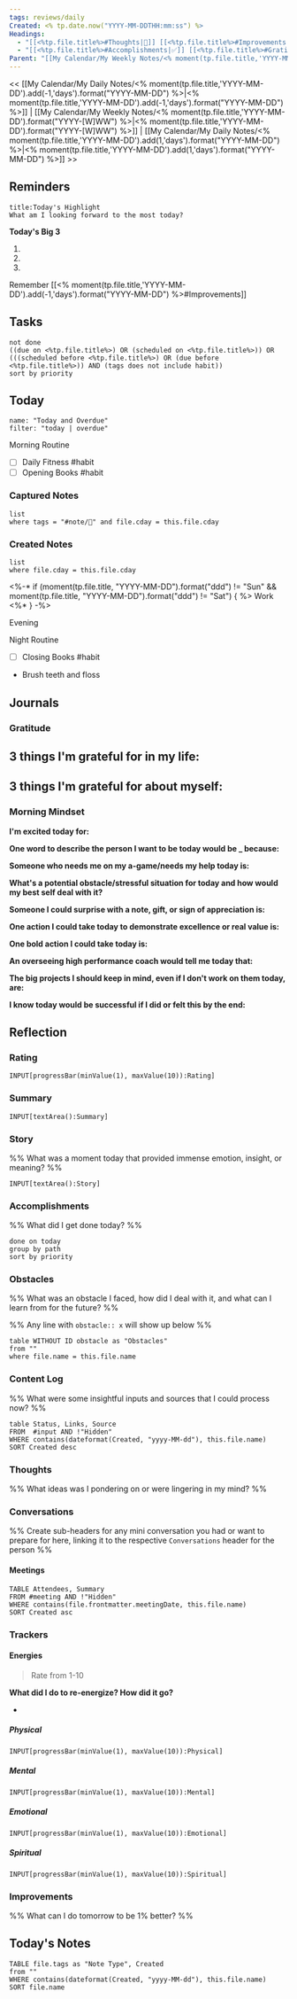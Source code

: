 ```yaml
---
tags: reviews/daily
Created: <% tp.date.now("YYYY-MM-DDTHH:mm:ss") %>
Headings:
  - "[[<%tp.file.title%>#Thoughts|💭]] [[<%tp.file.title%>#Improvements|💪]] [[<%tp.file.title%>#Obstacles|🚧]]"
  - "[[<%tp.file.title%>#Accomplishments|✅]] [[<%tp.file.title%>#Gratitude|🙏]] [[<%tp.file.title%>#Content Log|📚]]"
Parent: "[[My Calendar/My Weekly Notes/<% moment(tp.file.title,'YYYY-MM-DD').format('YYYY-[W]WW') %>|<% moment(tp.file.title,'YYYY-MM-DD').format('YYYY-[W]WW') %>]]"
---
```


<< [[My Calendar/My Daily Notes/<% moment(tp.file.title,'YYYY-MM-DD').add(-1,'days').format("YYYY-MM-DD") %>|<% moment(tp.file.title,'YYYY-MM-DD').add(-1,'days').format("YYYY-MM-DD") %>]] | [[My Calendar/My Weekly Notes/<% moment(tp.file.title,'YYYY-MM-DD').format("YYYY-[W]WW") %>|<% moment(tp.file.title,'YYYY-MM-DD').format("YYYY-[W]WW") %>]] | [[My Calendar/My Daily Notes/<% moment(tp.file.title,'YYYY-MM-DD').add(1,'days').format("YYYY-MM-DD") %>|<% moment(tp.file.title,'YYYY-MM-DD').add(1,'days').format("YYYY-MM-DD") %>]] >>

## Reminders

```ad-tip
title:Today's Highlight
What am I looking forward to the most today?
```

**Today's Big 3**

1. 
2. 
3. 

Remember [[<% moment(tp.file.title,'YYYY-MM-DD').add(-1,'days').format("YYYY-MM-DD") %>#Improvements]]

## Tasks

```tasks
not done
((due on <%tp.file.title%>) OR (scheduled on <%tp.file.title%>)) OR (((scheduled before <%tp.file.title%>) OR (due before <%tp.file.title%>)) AND (tags does not include habit))
sort by priority
```

## Today
```todoist
name: "Today and Overdue"
filter: "today | overdue"
```

Morning Routine
- [ ] Daily Fitness #habit 
- [ ] Opening Books #habit

### Captured Notes
```dataview
list
where tags = "#note/🌱" and file.cday = this.file.cday
```
### Created Notes
```dataview
list
where file.cday = this.file.cday
```

<%-* if (moment(tp.file.title, "YYYY-MM-DD").format("ddd") != "Sun" && moment(tp.file.title, "YYYY-MM-DD").format("ddd") != "Sat") { %>
Work
<%* } -%>

Evening

Night Routine
- [ ] Closing Books #habit 
- Brush teeth and floss

## Journals

### Gratitude

**3 things I'm grateful for in my life:**
- 

**3 things I'm grateful for about myself:**
- 

### Morning Mindset

**I'm excited today for:**

**One word to describe the person I want to be today would be \_ because:**

**Someone who needs me on my a-game/needs my help today is:**

**What's a potential obstacle/stressful situation for today and how would my best self deal with it?**

**Someone I could surprise with a note, gift, or sign of appreciation is:**

**One action I could take today to demonstrate excellence or real value is:**

**One bold action I could take today is:**

**An overseeing high performance coach would tell me today that:**

**The big projects I should keep in mind, even if I don't work on them today, are:**

**I know today would be successful if I did or felt this by the end:**

## Reflection

### Rating

```meta-bind
INPUT[progressBar(minValue(1), maxValue(10)):Rating]
```

### Summary

`INPUT[textArea():Summary]`
### Story

%% What was a moment today that provided immense emotion, insight, or meaning? %%

`INPUT[textArea():Story]`

### Accomplishments

%% What did I get done today? %%

```tasks
done on today
group by path
sort by priority
```

### Obstacles
%% What was an obstacle I faced, how did I deal with it, and what can I learn from for the future? %%

%% Any line with `obstacle:: x` will show up below %%
```dataview
table WITHOUT ID obstacle as "Obstacles"
from ""
where file.name = this.file.name
```
### Content Log
%% What were some insightful inputs and sources that I could process now? %%

```dataview
table Status, Links, Source
FROM  #input AND !"Hidden"
WHERE contains(dateformat(Created, "yyyy-MM-dd"), this.file.name)
SORT Created desc
```
### Thoughts
%% What ideas was I pondering on or were lingering in my mind? %%
### Conversations
%% Create sub-headers for any mini conversation you had or want to prepare for here, linking it to the respective `Conversations` header for the person %%
#### Meetings

```dataview
TABLE Attendees, Summary
FROM #meeting AND !"Hidden"
WHERE contains(file.frontmatter.meetingDate, this.file.name)
SORT Created asc
```

### Trackers

#### Energies

> Rate from 1-10

**What did I do to re-energize? How did it go?**

- 

##### Physical

```meta-bind
INPUT[progressBar(minValue(1), maxValue(10)):Physical]
```

##### Mental

```meta-bind
INPUT[progressBar(minValue(1), maxValue(10)):Mental]
```

##### Emotional

```meta-bind
INPUT[progressBar(minValue(1), maxValue(10)):Emotional]
```

##### Spiritual

```meta-bind
INPUT[progressBar(minValue(1), maxValue(10)):Spiritual]
```

### Improvements
%% What can I do tomorrow to be 1% better? %%

## Today's Notes

```dataview
TABLE file.tags as "Note Type", Created
from ""
WHERE contains(dateformat(Created, "yyyy-MM-dd"), this.file.name)
SORT file.name
```
